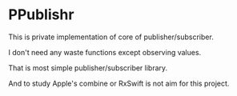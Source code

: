 # PPublishr

This is private implementation of core of publisher/subscriber.

I don't need any waste functions except observing values.

That is most simple publisher/subscriber library.

And to study Apple's combine or RxSwift is not aim for this project.

